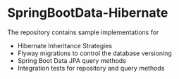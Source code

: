 # SpringBootData-Hibernate
The repository contains sample implementations for

* Hibernate Inheritance Strategies
* Flyway migrations to control the database versioning
* Spring Boot Data JPA query methods
* Integration tests for repository and query methods

